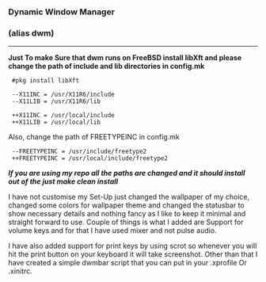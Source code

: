 ### Dynamic Window Manager 
### (alias dwm)
---

**Just To make Sure that dwm runs on FreeBSD install libXft and please change the path of include and lib directories in config.mk**
  
     #pkg install libXft 
  
     --X11INC = /usr/X11R6/include
     --X11LIB = /usr/X11R6/lib
  
     ++X11INC = /usr/local/include
     ++X11LIB = /usr/local/lib

Also, change the path of FREETYPEINC in config.mk

     --FREETYPEINC = /usr/include/freetype2
     ++FREETYPEINC = /usr/local/include/freetype2
  
***If you are using my repo all the paths are changed and it should install out of the just make clean install***

I have not customise my Set-Up just changed the wallpaper of my choice, changed some colors for wallpaper theme and changed the statusbar to show necessary details and nothing fancy as I like to keep it minimal and straight forward to use.
Couple of things is what I added are Support for volume keys and for that I have used mixer and not pulse audio. 

I have also added support for print keys by using scrot so whenever you will hit the print button on your keyboard it will take screenshot.
Other than that I have created a simple dwmbar script that you can put in your .xprofile Or .xinitrc. 

